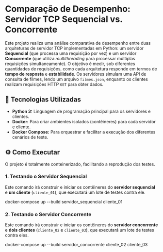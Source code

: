 # Comparação de Desempenho: Servidor TCP Sequencial vs. Concorrente

Este projeto realiza uma análise comparativa de desempenho entre duas arquiteturas de servidor TCP implementadas em Python: um servidor **Sequencial** (que processa uma requisição por vez) e um servidor **Concorrente** (que utiliza *multithreading* para processar múltiplas requisições simultaneamente).
O objetivo é medir, sob diferentes quantidades de requisições, como cada arquitetura responde em termos de **tempo de resposta** e **estabilidade**.
Os servidores simulam uma API de consulta de filmes, lendo um arquivo `filmes.json`, enquanto os clientes realizam requisições HTTP `GET` para obter dados.

## 🚀 Tecnologias Utilizadas

* **Python 3:** Linguagem de programação principal para os servidores e clientes.
* **Docker:** Para criar ambientes isolados (contêineres) para cada servidor e cliente.
* **Docker Compose:** Para orquestrar e facilitar a execução dos diferentes cenários de teste.

## ⚙️ Como Executar

O projeto é totalmente conteinerizado, facilitando a reprodução dos testes.

### 1. Testando o Servidor Sequencial

Este comando irá construir e iniciar os contêineres do **servidor sequencial** e **um cliente** (`cliente_01`), que executará um lote de testes contra ele.

docker-compose up --build servidor_sequencial cliente_01

### 2. Testando o Servidor Concorrente

Este comando irá construir e iniciar os contêineres do **servidor concorrente** e **dois clientes** (`cliente_02` e `cliente_03`), que executará um lote de testes contra eles.

docker-compose up --build servidor_concorrente cliente_02 cliente_03
